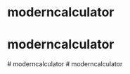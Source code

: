 # moderncalculator
# moderncalculator
#   m o d e r n c a l c u l a t o r  
 #   m o d e r n c a l c u l a t o r  
 